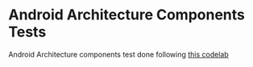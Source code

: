 # Android Architecture Components Tests
Android Architecture components test done following [this codelab](https://codelabs.developers.google.com/codelabs/android-room-with-a-view-kotlin/#0)
